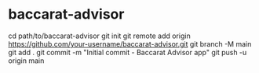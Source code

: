# baccarat-advisor
cd path/to/baccarat-advisor
git init
git remote add origin https://github.com/your-username/baccarat-advisor.git
git branch -M main
git add .
git commit -m "Initial commit - Baccarat Advisor app"
git push -u origin main
